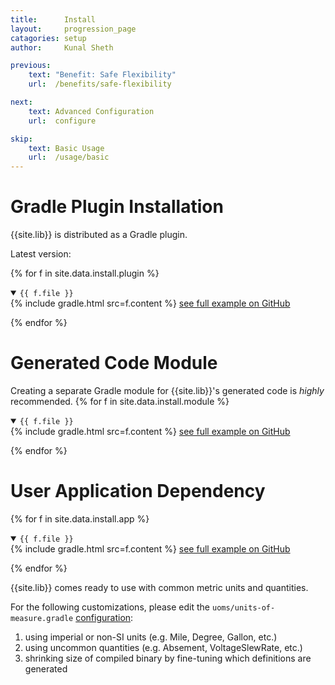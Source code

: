 ```yaml
---
title:      Install
layout:     progression_page
catagories: setup
author:     Kunal Sheth

previous:
    text: "Benefit: Safe Flexibility"
    url:  /benefits/safe-flexibility

next:
    text: Advanced Configuration
    url:  configure

skip:
    text: Basic Usage
    url:  /usage/basic
---
```

# Gradle Plugin Installation

{{site.lib}} is distributed as a Gradle plugin.  

Latest version: <code class="libversion"></code>
<script src="{% link assets/libversion.js %}"></script>

{% for f in site.data.install.plugin %}
<details open>
<summary><code>{{ f.file }}</code></summary>
{% include gradle.html src=f.content %}
<a href="{{ site.data.install.github_root | append: f.file }}">see full example on GitHub</a>
<p><!-- br doesn't work for some reason --></p>
</details>
{% endfor %}

# Generated Code Module
Creating a separate Gradle module for {{site.lib}}'s generated code is <em>highly</em> recommended.
{% for f in site.data.install.module %}
<details open>
<summary><code>{{ f.file }}</code></summary>
{% include gradle.html src=f.content %}
<a href="{{ site.data.install.github_root | append: f.file }}">see full example on GitHub</a>
<p><!-- br doesn't work for some reason --></p>
</details>
{% endfor %}

# User Application Dependency
{% for f in site.data.install.app %}
<details open>
<summary><code>{{ f.file }}</code></summary>
{% include gradle.html src=f.content %}
<a href="{{ site.data.install.github_root | append: f.file }}">see full example on GitHub</a>
<p><!-- br doesn't work for some reason --></p>
</details>
{% endfor %}

{{site.lib}} comes ready to use with common metric units and quantities.

For the following customizations, please edit the `uoms/units-of-measure.gradle` [configuration](configure):
1. using imperial or non-SI units (e.g. Mile, Degree, Gallon, etc.)
2. using uncommon quantities (e.g. Absement, VoltageSlewRate, etc.)
3. shrinking size of compiled binary by fine-tuning which definitions are generated